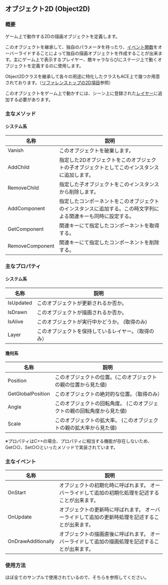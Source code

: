 ## オブジェクト2D (Object2D)

### 概要

ゲーム上で動作する2Dの描画オブジェクトを定義します。

このオブジェクトを継承して、独自のパラメータを持ったり、[イベント関数](./Object2D.md#主なイベント)をオーバーライドすることによって独自の描画オブジェクトを作成することが出来ます。主にゲーム上で表示するプレイヤー、敵キャラならびにステージ上で動くオブジェクトを定義するのに使用します。

Object2Dクラスを継承して各々の用途に特化したクラスもACE上で幾つか用意されております。（[リファレンストップの2D項目](../Main.md#2d)参照）

このオブジェクトをゲーム上で動かすには、シーン上に登録された[レイヤー](../Basic/Layer.md)に追加する必要があります。

### 主なメソッド

#### システム系
| 名称 | 説明 |
|---|---|
| Vanish | このオブジェクトを破棄します。 |
| AddChild | 指定した2Dオブジェクトをこのオブジェクトの子オブジェクトとしてこのインスタンスに追加します。 |
| RemoveChild | 指定した子オブジェクトをこのインスタンスから削除します。 |
| AddComponent | 指定したコンポーネントをこのオブジェクトのインスタンスに追加する。この時文字列による関連キーも同時に設定する。 |
| GetComponent | 関連キーにて指定したコンポーネントを取得する。 |
| RemoveComponent | 関連キーにて指定したコンポーネントを削除する。 |

### 主なプロパティ

#### システム系

| 名称 | 説明 |
|---|---|
| IsUpdated | このオブジェクトが更新されるか否か。 |
| IsDrawn | このオブジェクトが描画されるか否か。 |
| IsAlive | このオブジェクトが実行中かどうか。 (取得のみ)|
| Layer | このオブジェクトを保持しているレイヤー。（取得のみ） |

#### 幾何系

| 名称 | 説明 |
|---|---|
| Position | このオブジェクトの位置。(このオブジェクトの親の位置から見た値) |
| GetGlobalPosition | このオブジェクトの絶対的な位置。（取得のみ） |
| Angle | このオブジェクトの回転角度。 (このオブジェクトの親の回転角度から見た値)|
| Scale | このオブジェクトの拡大率。 (このオブジェクトの親の拡大率から見た値)|

※プロパティはC++の場合、プロパティに相当する機能が存在しないため、Get○○、Set○○といったメソッドで実装されています。

### 主なイベント

| 名称 | 説明 |
|---|---|
| OnStart | オブジェクトの初期化時に呼ばれます。 オーバーライドして追加の初期化処理を記述することが出来ます。|
| OnUpdate | オブジェクトの更新時に呼ばれます。 オーバーライドして追加の更新時処理を記述することが出来ます。|
| OnDrawAdditionally | オブジェクトの描画直後に呼ばれます。 オーバーライドして追加の描画処理を記述することが出来ます。|

### 使用方法

ほぼ全てのサンプルで使用されているので、そちらを参照してください。
